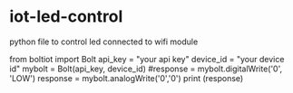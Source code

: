 # iot-led-control
python file to control led connected to wifi module


from boltiot import Bolt
api_key = "your api key"
device_id  = "your device id"
mybolt = Bolt(api_key, device_id)
#response = mybolt.digitalWrite('0', 'LOW')
response = mybolt.analogWrite('0','0')
print (response)

